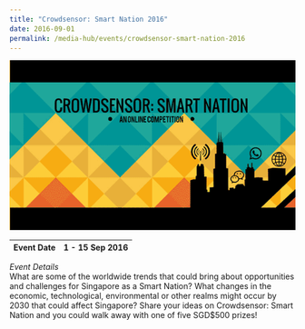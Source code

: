 ```yaml
---
title: "Crowdsensor: Smart Nation 2016"
date: 2016-09-01
permalink: /media-hub/events/crowdsensor-smart-nation-2016
---
```

![Crowdsenor Smart Nation 2016](/images/media-hub/events/till-2020/crowdsensor-smart-nation-2016.png)


| Event Date | **1 - 15 Sep 2016**| 
| -------- | -------- |

*Event Details*<br>
What are some of the worldwide trends that could bring about opportunities and challenges for Singapore as a Smart Nation? What changes in the economic, technological, environmental or other realms might occur by 2030 that could affect Singapore? Share your ideas on Crowdsensor: Smart Nation and you could walk away with one of five SGD$500 prizes!